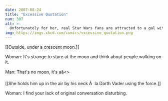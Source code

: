 ```yaml
---
date: 2007-08-24
title: "Excessive Quotation"
num: 307
alt: >-
  Unfortunately for her, real Star Wars fans are attracted to a gal with a good force choke.
img: https://imgs.xkcd.com/comics/excessive_quotation.png
---
```

[[Outside, under a crescent moon.]]

Woman: It's strange to stare at the moon and think about people walking on it.

Man: That's no moon, it's aâ<<gack>>

[[She holds him up in the air by his neck Ã  la Darth Vader using the force.]]

Woman: I find your lack of original conversation disturbing.


